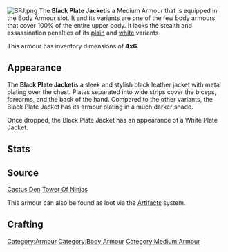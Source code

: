 ![](BPJ.png "BPJ.png") The **Black Plate Jacket**is a Medium Armour that
is equipped in the Body Armour slot. It and its variants are one of the
few body armours that cover 100% of the entire upper body. It lacks the
stealth and assassination penalties of its
[plain](Plate_Jacket.md "wikilink") and
[white](White_Plate_Jacket.md "wikilink") variants.

This armour has inventory dimensions of **4x6**.

## Appearance

The **Black Plate Jacket**is a sleek and stylish black leather jacket
with metal plating over the chest. Plates separated into wide strips
cover the biceps, forearms, and the back of the hand. Compared to the
other variants, the Black Plate Jacket has its armour plating in a much
darker shade.

Once dropped, the Black Plate Jacket has an appearance of a White Plate
Jacket.

## Stats

## Source

[Cactus Den](Cactus_Den.md "wikilink")
[Tower Of Ninjas](Tower_Of_Ninjas.md "wikilink")

This armour can also be found as loot via the
[Artifacts](Artifacts.md "wikilink") system.

## Crafting



[Category:Armour](Category:Armour "wikilink") [Category:Body
Armour](Category:Body_Armour "wikilink") [Category:Medium
Armour](Category:Medium_Armour "wikilink")